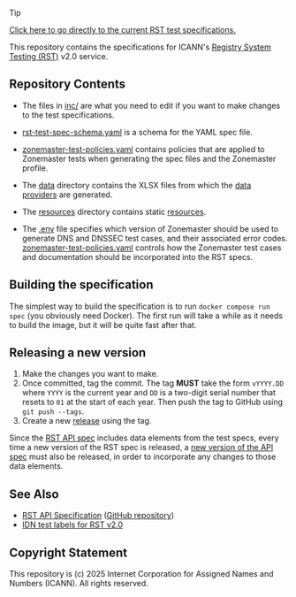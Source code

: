 > [!TIP]
> [Click here to go directly to the current RST test specifications.](https://icann.github.io/rst-test-specs/rst-test-specs.html)

This repository contains the specifications for ICANN's [Registry System Testing
(RST)](https://icann.org/resources/registry-system-testing-v2.0) v2.0 service.

## Repository Contents

* The files in [inc/](inc/) are what you need to edit if you want to make
  changes to the test specifications.

* [rst-test-spec-schema.yaml](rst-test-spec-schema.yaml) is a schema for the
  YAML spec file.

* [zonemaster-test-policies.yaml](zonemaster-test-policies.yaml) contains
  policies that are applied to Zonemaster tests when generating the spec files
  and the Zonemaster profile.

* The [data](data) directory contains the XLSX files from which the [data
  providers](https://icann.github.io/rst-test-specs/rst-test-specs.html#Preamble-2.3.2.-Data-providers)
  are generated.

* The [resources](resources) directory contains static
  [resources](https://icann.github.io/rst-test-specs/rst-test-specs.html#Preamble-2.3.3.-Resources).

* The [.env](.env) file specifies which version of Zonemaster should be used to
  generate DNS and DNSSEC test cases, and their associated error codes.
  [zonemaster-test-policies.yaml](zonemaster-test-policies.yaml) controls how
  the Zonemaster test cases and documentation should be incorporated into the
  RST specs.

## Building the specification

The simplest way to build the specification is to run `docker compose run spec`
(you obviously need Docker). The first run will take a while as it needs to
build the image, but it will be quite fast after that.

## Releasing a new version

1. Make the changes you want to make.
2. Once committed, tag the commit. The tag **MUST** take the form `vYYYY.DD`
   where `YYYY` is the current year and `DD` is a two-digit serial number that
   resets to `01` at the start of each year. Then push the tag to GitHub using
   `git push --tags`.
3. Create a new [release](https://github.com/icann/rst-test-specs/releases/new)
   using the tag.

Since the [RST API spec](https://github.com/icann/rst-api-spec) includes data
elements from the test specs, every time a new version of the RST spec is
released, a [new version of the API
spec](https://github.com/icann/rst-api-spec?tab=readme-ov-file#releasing-a-new-version)
must also be released, in order to incorporate any changes to those data
elements.

## See Also

* [RST API Specification](https://icann.github.io/rst-api-spec) ([GitHub repository](https://github.com/icann/rst-api-spec))
* [IDN test labels for RST v2.0](https://github.com/icann/rst-idn-test-labels)

## Copyright Statement

This repository is (c) 2025 Internet Corporation for Assigned Names and Numbers
(ICANN). All rights reserved.
